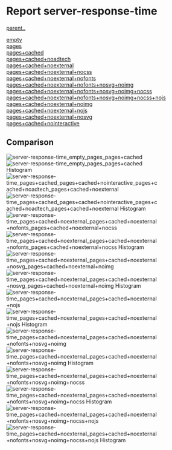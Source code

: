 # Report server-response-time

[parent..](./..)  

[empty](./empty/)  
[pages](./pages/)  
[pages+cached](./pages+cached/)  
[pages+cached+noadtech](./pages+cached+noadtech/)  
[pages+cached+noexternal](./pages+cached+noexternal/)  
[pages+cached+noexternal+nocss](./pages+cached+noexternal+nocss/)  
[pages+cached+noexternal+nofonts](./pages+cached+noexternal+nofonts/)  
[pages+cached+noexternal+nofonts+nosvg+noimg](./pages+cached+noexternal+nofonts+nosvg+noimg/)  
[pages+cached+noexternal+nofonts+nosvg+noimg+nocss](./pages+cached+noexternal+nofonts+nosvg+noimg+nocss/)  
[pages+cached+noexternal+nofonts+nosvg+noimg+nocss+nojs](./pages+cached+noexternal+nofonts+nosvg+noimg+nocss+nojs/)  
[pages+cached+noexternal+noimg](./pages+cached+noexternal+noimg/)  
[pages+cached+noexternal+nojs](./pages+cached+noexternal+nojs/)  
[pages+cached+noexternal+nosvg](./pages+cached+noexternal+nosvg/)  
[pages+cached+nointeractive](./pages+cached+nointeractive/)  

## Comparison

![server-response-time_empty_pages_pages+cached](./server-response-time_empty_pages_pages+cached.png)  
![server-response-time_empty_pages_pages+cached Histogram](./server-response-time_empty_pages_pages+cached+hist.png)  
![server-response-time_pages+cached_pages+cached+nointeractive_pages+cached+noadtech_pages+cached+noexternal](./server-response-time_pages+cached_pages+cached+nointeractive_pages+cached+noadtech_pages+cached+noexternal.png)  
![server-response-time_pages+cached_pages+cached+nointeractive_pages+cached+noadtech_pages+cached+noexternal Histogram](./server-response-time_pages+cached_pages+cached+nointeractive_pages+cached+noadtech_pages+cached+noexternal+hist.png)  
![server-response-time_pages+cached+noexternal_pages+cached+noexternal+nofonts_pages+cached+noexternal+nocss](./server-response-time_pages+cached+noexternal_pages+cached+noexternal+nofonts_pages+cached+noexternal+nocss.png)  
![server-response-time_pages+cached+noexternal_pages+cached+noexternal+nofonts_pages+cached+noexternal+nocss Histogram](./server-response-time_pages+cached+noexternal_pages+cached+noexternal+nofonts_pages+cached+noexternal+nocss+hist.png)  
![server-response-time_pages+cached+noexternal_pages+cached+noexternal+nosvg_pages+cached+noexternal+noimg](./server-response-time_pages+cached+noexternal_pages+cached+noexternal+nosvg_pages+cached+noexternal+noimg.png)  
![server-response-time_pages+cached+noexternal_pages+cached+noexternal+nosvg_pages+cached+noexternal+noimg Histogram](./server-response-time_pages+cached+noexternal_pages+cached+noexternal+nosvg_pages+cached+noexternal+noimg+hist.png)  
![server-response-time_pages+cached+noexternal_pages+cached+noexternal+nojs](./server-response-time_pages+cached+noexternal_pages+cached+noexternal+nojs.png)  
![server-response-time_pages+cached+noexternal_pages+cached+noexternal+nojs Histogram](./server-response-time_pages+cached+noexternal_pages+cached+noexternal+nojs+hist.png)  
![server-response-time_pages+cached+noexternal_pages+cached+noexternal+nofonts+nosvg+noimg](./server-response-time_pages+cached+noexternal_pages+cached+noexternal+nofonts+nosvg+noimg.png)  
![server-response-time_pages+cached+noexternal_pages+cached+noexternal+nofonts+nosvg+noimg Histogram](./server-response-time_pages+cached+noexternal_pages+cached+noexternal+nofonts+nosvg+noimg+hist.png)  
![server-response-time_pages+cached+noexternal_pages+cached+noexternal+nofonts+nosvg+noimg+nocss](./server-response-time_pages+cached+noexternal_pages+cached+noexternal+nofonts+nosvg+noimg+nocss.png)  
![server-response-time_pages+cached+noexternal_pages+cached+noexternal+nofonts+nosvg+noimg+nocss Histogram](./server-response-time_pages+cached+noexternal_pages+cached+noexternal+nofonts+nosvg+noimg+nocss+hist.png)  
![server-response-time_pages+cached+noexternal_pages+cached+noexternal+nofonts+nosvg+noimg+nocss+nojs](./server-response-time_pages+cached+noexternal_pages+cached+noexternal+nofonts+nosvg+noimg+nocss+nojs.png)  
![server-response-time_pages+cached+noexternal_pages+cached+noexternal+nofonts+nosvg+noimg+nocss+nojs Histogram](./server-response-time_pages+cached+noexternal_pages+cached+noexternal+nofonts+nosvg+noimg+nocss+nojs+hist.png)  

<style>
  img {
    max-width: 80%;
  }
</style>
      
